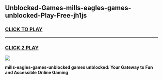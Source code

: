 
## Unblocked-Games-mills-eagles-games-unblocked-Play-Free-jh1js
<h3>
<a href="https://premium76.site?title=mills-eagles-games-unblocked&ref=17A">CLICK TO PLAY</a></h3>
<hr>

<h3>
<a href="https://premium76.site?title=mills-eagles-games-unblocked&ref=17A">CLICK 2 PLAY</a>
  
</h3>

<a href="https://premium76.site?title=mills-eagles-games-unblocked&ref=17A"><img src="https://clearcache.store/games.png"></a>


**mills-eagles-games-unblocked games unblocked: Your Gateway to Fun and Accessible Online Gaming**
